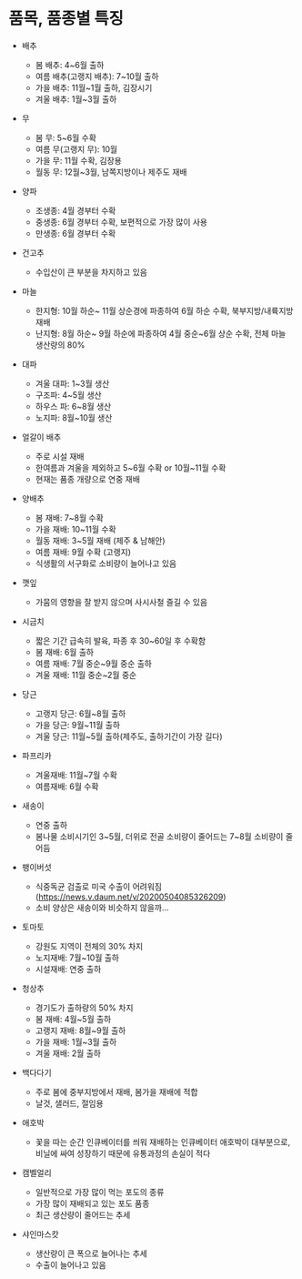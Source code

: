 # 품목, 품종별 특징

- 배추
    + 봄 배추: 4~6월 출하
    + 여름 배추(고랭지 배추): 7~10월 출하
    + 가을 배추: 11월~1월 출하, 김장시기
    + 겨울 배추: 1월~3월 출하

- 무
    + 봄 무: 5~6월 수확
    + 여름 무(고랭지 무): 10월
    + 가을 무: 11월 수확, 김장용
    + 월동 무: 12월~3월, 남쪽지방이나 제주도 재배 

- 양파
    + 조생종: 4월 경부터 수확
    + 중생종: 6월 경부터 수확, 보편적으로 가장 많이 사용
    + 만생종: 6월 경부터 수확

- 건고추
    + 수입산이 큰 부분을 차지하고 있음

- 마늘
    + 한지형: 10월 하순~ 11월 상순경에 파종하여 6월 하순 수확, 북부지방/내륙지방 재배
    + 난지형: 8월 하순~ 9월 하순에 파종하여 4월 중순~6월 상순 수확, 전체 마늘 생산량의 80%

- 대파
    + 겨울 대파: 1~3월 생산
    + 구조파: 4~5월 생산
    + 하우스 파: 6~8월 생산
    + 노지파: 8월~10월 생산

- 얼갈이 배추
    + 주로 시설 재배
    + 한여름과 겨울을 제외하고 5\~6월 수확 or 10월\~11월 수확
    + 현재는 품종 개량으로 연중 재배

- 양배추
    + 봄 재배: 7~8월 수확
    + 가을 재배: 10~11월 수확
    + 월동 재배: 3~5월 재배 (제주 & 남해안)
    + 여름 재배: 9월 수확 (고랭지)
    + 식생활의 서구화로 소비량이 늘어나고 있음

- 깻잎
    + 가뭄의 영향을 잘 받지 않으며 사시사철 즐길 수 있음

- 시금치
    + 짧은 기간 급속히 발육, 파종 후 30~60일 후 수확함
    + 봄 재배: 6월 출하
    + 여름 재배: 7월 중순~9월 중순 출하
    + 겨울 재배: 11월 중순~2월 중순

- 당근
    + 고랭지 당근: 6월~8월 출하
    + 가을 당근: 9월~11월 출하
    + 겨울 당근: 11월~5월 출하(제주도, 출하기간이 가장 길다)

- 파프리카
    + 겨울재배: 11월~7월 수확
    + 여름재배: 6월 수확

- 새송이
    + 연중 출하
    + 봄나물 소비시기인 3\~5월, 더위로 전골 소비량이 줄어드는 7\~8월 소비량이 줄어듬

- 팽이버섯
    + 식중독균 검출로 미국 수출이 어려워짐 (https://news.v.daum.net/v/20200504085326209)
    + 소비 양상은 새송이와 비슷하지 않을까...

- 토마토
    + 강원도 지역이 전체의 30% 차지
    + 노지재배: 7월~10월 출하
    + 시설재배: 연중 출하

- 청상추
    + 경기도가 출하량의 50% 차지
    + 봄 재배: 4월~5월 출하
    + 고랭지 재배: 8월~9월 출하
    + 가을 재배: 1월~3월 출하
    + 겨울 재배: 2월 출하

- 백다다기
    + 주로 봄에 중부지방에서 재배, 봄가을 재배에 적합
    + 날것, 샐러드, 절임용

- 애호박
    + 꽃을 따는 순간 인큐베이터를 씌워 재배하는 인큐베이터 애호박이 대부분으로, 비닐에 싸여 성장하기 때문에 유통과정의 손실이 적다

- 캠벨얼리
    + 일반적으로 가장 많이 먹는 포도의 종류
    + 가장 많이 재배되고 있는 포도 품종
    + 최근 생산량이 줄어드는 추세

- 샤인마스캇 
    + 생산량이 큰 폭으로 늘어나는 추세
    + 수출이 늘어나고 있음
